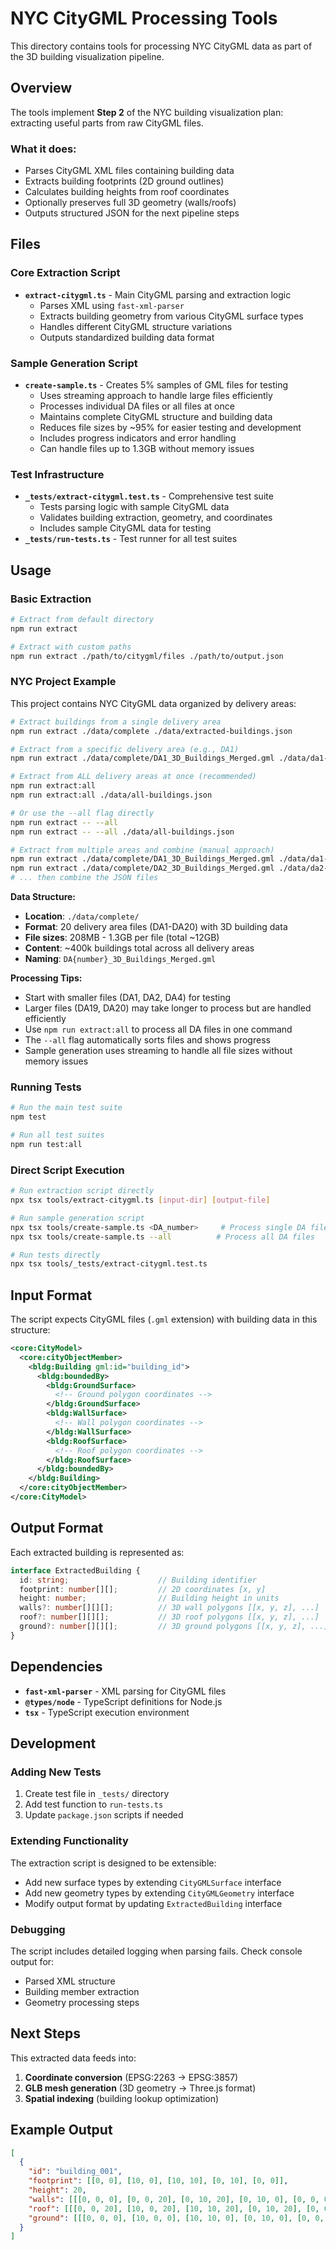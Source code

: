 # NYC CityGML Processing Tools

This directory contains tools for processing NYC CityGML data as part of the 3D building visualization pipeline.

## Overview

The tools implement **Step 2** of the NYC building visualization plan: extracting useful parts from raw CityGML files.

### What it does:
- Parses CityGML XML files containing building data
- Extracts building footprints (2D ground outlines)
- Calculates building heights from roof coordinates
- Optionally preserves full 3D geometry (walls/roofs)
- Outputs structured JSON for the next pipeline steps

## Files

### Core Extraction Script
- **`extract-citygml.ts`** - Main CityGML parsing and extraction logic
  - Parses XML using `fast-xml-parser`
  - Extracts building geometry from various CityGML surface types
  - Handles different CityGML structure variations
  - Outputs standardized building data format

### Sample Generation Script
- **`create-sample.ts`** - Creates 5% samples of GML files for testing
  - Uses streaming approach to handle large files efficiently
  - Processes individual DA files or all files at once
  - Maintains complete CityGML structure and building data
  - Reduces file sizes by ~95% for easier testing and development
  - Includes progress indicators and error handling
  - Can handle files up to 1.3GB without memory issues

### Test Infrastructure
- **`_tests/extract-citygml.test.ts`** - Comprehensive test suite
  - Tests parsing logic with sample CityGML data
  - Validates building extraction, geometry, and coordinates
  - Includes sample CityGML data for testing
- **`_tests/run-tests.ts`** - Test runner for all test suites

## Usage

### Basic Extraction
```bash
# Extract from default directory
npm run extract

# Extract with custom paths
npm run extract ./path/to/citygml/files ./path/to/output.json
```

### NYC Project Example
This project contains NYC CityGML data organized by delivery areas:

```bash
# Extract buildings from a single delivery area
npm run extract ./data/complete ./data/extracted-buildings.json

# Extract from a specific delivery area (e.g., DA1)
npm run extract ./data/complete/DA1_3D_Buildings_Merged.gml ./data/da1-buildings.json

# Extract from ALL delivery areas at once (recommended)
npm run extract:all
npm run extract:all ./data/all-buildings.json

# Or use the --all flag directly
npm run extract -- --all
npm run extract -- --all ./data/all-buildings.json

# Extract from multiple areas and combine (manual approach)
npm run extract ./data/complete/DA1_3D_Buildings_Merged.gml ./data/da1-buildings.json
npm run extract ./data/complete/DA2_3D_Buildings_Merged.gml ./data/da2-buildings.json
# ... then combine the JSON files
```

**Data Structure:**
- **Location**: `./data/complete/`
- **Format**: 20 delivery area files (DA1-DA20) with 3D building data
- **File sizes**: 208MB - 1.3GB per file (total ~12GB)
- **Content**: ~400k buildings total across all delivery areas
- **Naming**: `DA{number}_3D_Buildings_Merged.gml`

**Processing Tips:**
- Start with smaller files (DA1, DA2, DA4) for testing
- Larger files (DA19, DA20) may take longer to process but are handled efficiently
- Use `npm run extract:all` to process all DA files in one command
- The `--all` flag automatically sorts files and shows progress
- Sample generation uses streaming to handle all file sizes without memory issues

### Running Tests
```bash
# Run the main test suite
npm test

# Run all test suites
npm run test:all
```

### Direct Script Execution
```bash
# Run extraction script directly
npx tsx tools/extract-citygml.ts [input-dir] [output-file]

# Run sample generation script
npx tsx tools/create-sample.ts <DA_number>     # Process single DA file
npx tsx tools/create-sample.ts --all          # Process all DA files

# Run tests directly
npx tsx tools/_tests/extract-citygml.test.ts
```

## Input Format

The script expects CityGML files (`.gml` extension) with building data in this structure:

```xml
<core:CityModel>
  <core:cityObjectMember>
    <bldg:Building gml:id="building_id">
      <bldg:boundedBy>
        <bldg:GroundSurface>
          <!-- Ground polygon coordinates -->
        </bldg:GroundSurface>
        <bldg:WallSurface>
          <!-- Wall polygon coordinates -->
        </bldg:WallSurface>
        <bldg:RoofSurface>
          <!-- Roof polygon coordinates -->
        </bldg:RoofSurface>
      </bldg:boundedBy>
    </bldg:Building>
  </core:cityObjectMember>
</core:CityModel>
```

## Output Format

Each extracted building is represented as:

```typescript
interface ExtractedBuilding {
  id: string;                    // Building identifier
  footprint: number[][];         // 2D coordinates [x, y]
  height: number;                // Building height in units
  walls?: number[][][];          // 3D wall polygons [[x, y, z], ...]
  roof?: number[][][];           // 3D roof polygons [[x, y, z], ...]
  ground?: number[][][];         // 3D ground polygons [[x, y, z], ...]
}
```

## Dependencies

- **`fast-xml-parser`** - XML parsing for CityGML files
- **`@types/node`** - TypeScript definitions for Node.js
- **`tsx`** - TypeScript execution environment

## Development

### Adding New Tests
1. Create test file in `_tests/` directory
2. Add test function to `run-tests.ts`
3. Update `package.json` scripts if needed

### Extending Functionality
The extraction script is designed to be extensible:
- Add new surface types by extending `CityGMLSurface` interface
- Add new geometry types by extending `CityGMLGeometry` interface
- Modify output format by updating `ExtractedBuilding` interface

### Debugging
The script includes detailed logging when parsing fails. Check console output for:
- Parsed XML structure
- Building member extraction
- Geometry processing steps

## Next Steps

This extracted data feeds into:
1. **Coordinate conversion** (EPSG:2263 → EPSG:3857)
2. **GLB mesh generation** (3D geometry → Three.js format)
3. **Spatial indexing** (building lookup optimization)

## Example Output

```json
[
  {
    "id": "building_001",
    "footprint": [[0, 0], [10, 0], [10, 10], [0, 10], [0, 0]],
    "height": 20,
    "walls": [[[0, 0, 0], [0, 0, 20], [0, 10, 20], [0, 10, 0], [0, 0, 0]]],
    "roof": [[[0, 0, 20], [10, 0, 20], [10, 10, 20], [0, 10, 20], [0, 0, 20]]],
    "ground": [[[0, 0, 0], [10, 0, 0], [10, 10, 0], [0, 10, 0], [0, 0, 0]]]
  }
]
```
